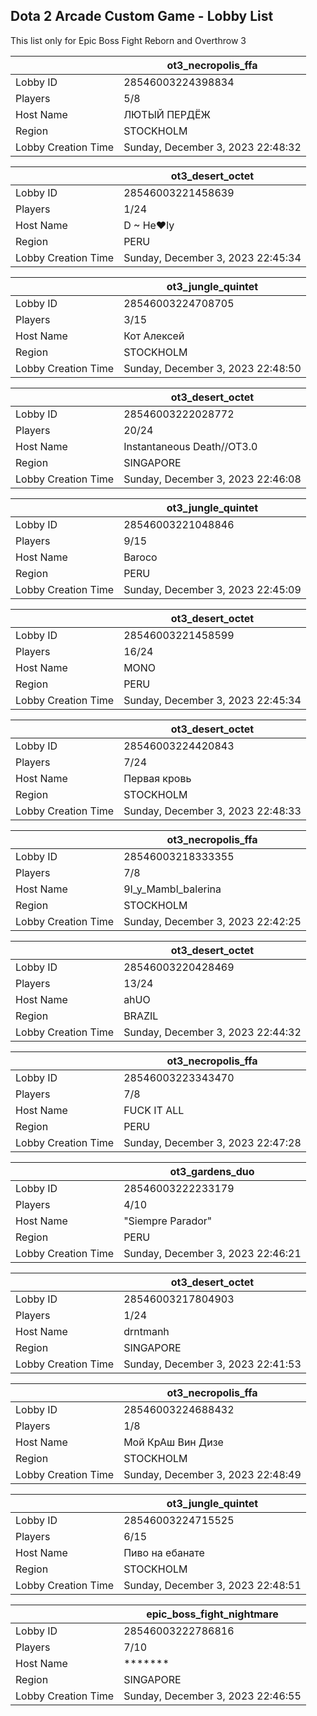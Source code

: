 ## Dota 2 Arcade Custom Game - Lobby List

This list only for Epic Boss Fight Reborn and Overthrow 3

|  | ot3_necropolis_ffa |
| ------ | ------ |
| Lobby ID | 28546003224398834 |
| Players | 5/8 |
| Host Name | ЛЮТЫЙ ПЕРДЁЖ |
| Region | STOCKHOLM |
| Lobby Creation Time | Sunday, December 3, 2023 22:48:32 |


|  | ot3_desert_octet |
| ------ | ------ |
| Lobby ID | 28546003221458639 |
| Players | 1/24 |
| Host Name | D ~ He♥ly |
| Region | PERU |
| Lobby Creation Time | Sunday, December 3, 2023 22:45:34 |


|  | ot3_jungle_quintet |
| ------ | ------ |
| Lobby ID | 28546003224708705 |
| Players | 3/15 |
| Host Name | Кот Алексей |
| Region | STOCKHOLM |
| Lobby Creation Time | Sunday, December 3, 2023 22:48:50 |


|  | ot3_desert_octet |
| ------ | ------ |
| Lobby ID | 28546003222028772 |
| Players | 20/24 |
| Host Name | Instantaneous Death//OT3.0 |
| Region | SINGAPORE |
| Lobby Creation Time | Sunday, December 3, 2023 22:46:08 |


|  | ot3_jungle_quintet |
| ------ | ------ |
| Lobby ID | 28546003221048846 |
| Players | 9/15 |
| Host Name | Baroco |
| Region | PERU |
| Lobby Creation Time | Sunday, December 3, 2023 22:45:09 |


|  | ot3_desert_octet |
| ------ | ------ |
| Lobby ID | 28546003221458599 |
| Players | 16/24 |
| Host Name | MONO |
| Region | PERU |
| Lobby Creation Time | Sunday, December 3, 2023 22:45:34 |


|  | ot3_desert_octet |
| ------ | ------ |
| Lobby ID | 28546003224420843 |
| Players | 7/24 |
| Host Name | Первая кровь |
| Region | STOCKHOLM |
| Lobby Creation Time | Sunday, December 3, 2023 22:48:33 |


|  | ot3_necropolis_ffa |
| ------ | ------ |
| Lobby ID | 28546003218333355 |
| Players | 7/8 |
| Host Name | 9I_y_Mambl_balerina |
| Region | STOCKHOLM |
| Lobby Creation Time | Sunday, December 3, 2023 22:42:25 |


|  | ot3_desert_octet |
| ------ | ------ |
| Lobby ID | 28546003220428469 |
| Players | 13/24 |
| Host Name | ahUO |
| Region | BRAZIL |
| Lobby Creation Time | Sunday, December 3, 2023 22:44:32 |


|  | ot3_necropolis_ffa |
| ------ | ------ |
| Lobby ID | 28546003223343470 |
| Players | 7/8 |
| Host Name | FUCK IT ALL |
| Region | PERU |
| Lobby Creation Time | Sunday, December 3, 2023 22:47:28 |


|  | ot3_gardens_duo |
| ------ | ------ |
| Lobby ID | 28546003222233179 |
| Players | 4/10 |
| Host Name | "Siempre Parador" |
| Region | PERU |
| Lobby Creation Time | Sunday, December 3, 2023 22:46:21 |


|  | ot3_desert_octet |
| ------ | ------ |
| Lobby ID | 28546003217804903 |
| Players | 1/24 |
| Host Name | drntmanh |
| Region | SINGAPORE |
| Lobby Creation Time | Sunday, December 3, 2023 22:41:53 |


|  | ot3_necropolis_ffa |
| ------ | ------ |
| Lobby ID | 28546003224688432 |
| Players | 1/8 |
| Host Name | Мой КрАш Вин Дизе |
| Region | STOCKHOLM |
| Lobby Creation Time | Sunday, December 3, 2023 22:48:49 |


|  | ot3_jungle_quintet |
| ------ | ------ |
| Lobby ID | 28546003224715525 |
| Players | 6/15 |
| Host Name | Пиво на ебанате |
| Region | STOCKHOLM |
| Lobby Creation Time | Sunday, December 3, 2023 22:48:51 |


|  | epic_boss_fight_nightmare |
| ------ | ------ |
| Lobby ID | 28546003222786816 |
| Players | 7/10 |
| Host Name | ******* |
| Region | SINGAPORE |
| Lobby Creation Time | Sunday, December 3, 2023 22:46:55 |


